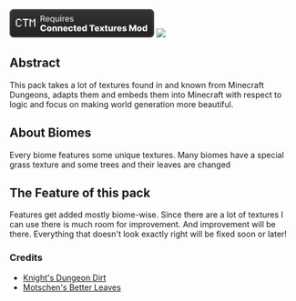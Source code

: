 <a href="https://modrinth.com/mod/continuity"><img src="https://raw.githubusercontent.com/annhilati/devins-badges-extended/8ca058f5334de6146a52578aefc5326fc275aed3/assets/cozy/requires/ctm_vector.svg" height="50"></a> <a href="https://discord.gg/2YvbptpAqz"><img src="https://raw.githubusercontent.com/intergrav/devins-badges/refs/heads/v3/assets/cozy-minimal/social/discord-singular_vector.svg" height="50"></a>

## Abstract
This pack takes a lot of textures found in and known from Minecraft Dungeons, adapts them and embeds them into Minecraft with respect to logic and focus on making world generation more beautiful.

## About Biomes
Every biome features some unique textures. Many biomes have a special grass texture and some trees and their leaves are changed

## The Feature of this pack
Features get added mostly biome-wise.
Since there are a lot of textures I can use there is much room for improvement. And improvement will be there. Everything that doesn't look exactly right will be fixed soon or later!

### Credits
- <a href="https://modrinth.com/resourcepack/knights-dungeon-dirt">Knight's Dungeon Dirt</a></li>
- <a href="https://modrinth.com/resourcepack/better-leaves">Motschen's Better Leaves
